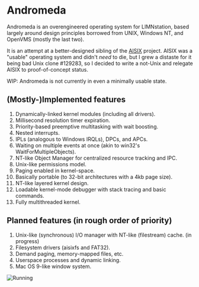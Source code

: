 # Andromeda

Andromeda is an overengineered operating system for LIMNstation, based largely around design principles borrowed from UNIX, Windows NT, and OpenVMS (mostly the last two).

It is an attempt at a better-designed sibling of the [AISIX](http://github.com/limnarch/aisix) project. AISIX was a "usable" operating system and didn't *need* to die, but I grew a distaste for it being bad Unix clone #129283, so I decided to write a not-Unix and relegate AISIX to proof-of-concept status.

WIP: Andromeda is not currently in even a minimally usable state.

## (Mostly-)Implemented features

1. Dynamically-linked kernel modules (including all drivers).
2. Millisecond resolution timer expiration.
3. Priority-based preemptive multitasking with wait boosting.
4. Nested interrupts.
5. IPLs (analogous to Windows IRQLs), DPCs, and APCs.
6. Waiting on multiple events at once (akin to win32's WaitForMultipleObjects).
7. NT-like Object Manager for centralized resource tracking and IPC.
8. Unix-like permissions model.
9. Paging enabled in kernel-space.
10. Basically portable (to 32-bit architectures with a 4kb page size).
11. NT-like layered kernel design.
12. Loadable kernel-mode debugger with stack tracing and basic commands.
13. Fully multithreaded kernel.

## Planned features (in rough order of priority)

1. Unix-like (synchronous) I/O manager with NT-like (filestream) cache. (in progress)
2. Filesystem drivers (aisixfs and FAT32).
3. Demand paging, memory-mapped files, etc.
4. Userspace processes and dynamic linking.
5. Mac OS 9-like window system.

![Running](https://i.imgur.com/dFxBZO5.png)
